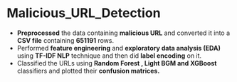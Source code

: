 # Malicious_URL_Detection
+ **Preprocessed** the data containing **malicious URL** and converted it into a **CSV file** containing **651191** rows.
+ Performed **feature engineering** and **exploratory data analysis (EDA)** using **TF-IDF NLP** technique and then did **label encoding** on it.
+ Classified the URLs using **Random Forest , Light BGM and XGBoost** classifiers and plotted their **confusion matrices.**
